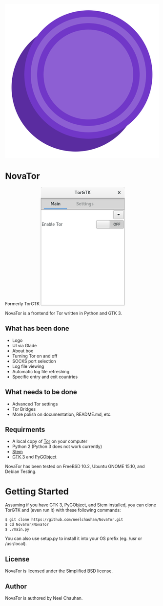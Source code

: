 ![NovaTor Logo](artwork/logo.svg)
# NovaTor
Formerly TorGTK
![Screenshot](artwork/screenshot.png)

NovaTor is a frontend for Tor written in Python and GTK 3. 

## What has been done
 * Logo
 * UI via Glade
 * About box
 * Turning Tor on and off
 * SOCKS port selection
 * Log file viewing
 * Automatic log file refreshing
 * Specific entry and exit countries

## What needs to be done
 * Advanced Tor settings
 * Tor Bridges
 * More polish on documentation, README.md, etc.

## Requirments
 * A local copy of [Tor](http://www.torproject.org/) on your computer
 * Python 2 (Python 3 does not work currently)
 * [Stem](https://stem.torproject.org/)
 * [GTK 3](http://www.gtk.org/) and [PyGObject](https://wiki.gnome.org/action/show/Projects/PyGObject?action=show&redirect=PyGObject)

NovaTor has been tested on FreeBSD 10.2, Ubuntu GNOME 15.10, and Debian
Testing.

# Getting Started

Assuming if you have GTK 3, PyGObject, and Stem installed, you can clone TorGTK
and (even run it) with these following commands:

	$ git clone https://github.com/neelchauhan/NovaTor.git
	$ cd NovaTor/NovaTor
	$ ./main.py

You can also use setup.py to install it into your OS prefix (eg. /usr or
/usr/local).

## License
NovaTor is licensed under the Simplified BSD license.

## Author
NovaTor is authored by Neel Chauhan.
